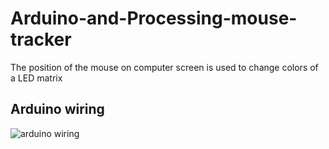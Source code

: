 # Arduino-and-Processing-mouse-tracker
The position of the mouse on computer screen is used to change colors of a LED matrix


## Arduino wiring
![arduino wiring](https://github.com/waldooo/Arduino-and-Processing-mouse-tracker/blob/master/images/RGB_LED_Strip_Arduino_bb.png)
